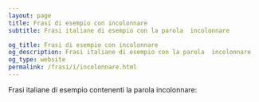 ```yaml
---
layout: page
title: Frasi di esempio con incolonnare 
subtitle: Frasi italiane di esempio con la parola  incolonnare

og_title: Frasi di esempio con incolonnare 
og_description: Frasi italiane di esempio con la parola  incolonnare
og_type: website
permalink: /frasi/i/incolonnare.html
---
```


Frasi italiane di esempio contenenti la parola incolonnare:



